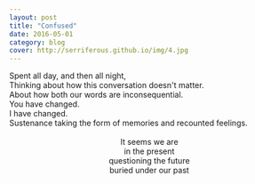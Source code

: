 ```yaml
---
layout: post
title: "Confused"
date: 2016-05-01
category: blog
cover: http://serriferous.github.io/img/4.jpg
---
```

<div class="row">
<div class="col-md-8 col-md-offset-2">
<div class="row">
<div class="col-md-12">
Spent all day, and then all night, <br>
Thinking about how this conversation doesn't matter. <br>
About how both our words are inconsequential. <br>
You have changed. <br>
I have changed. <br>
Sustenance taking the form of memories and recounted feelings.<br>
<br>
<center>
It seems we are <br>
in the present<br>
questioning the future<br>
buried under our past<br>
</center>
</div>
</div>
</div> 
</div>



